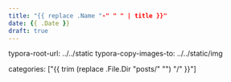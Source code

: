 ```yaml
---
title: "{{ replace .Name "-" " " | title }}"
date: {{ .Date }}
draft: true
---
```



typora-root-url: ../../static
typora-copy-images-to: ../../static/img

categories: ["{{ trim (replace .File.Dir "posts/" "") "/" }}"]